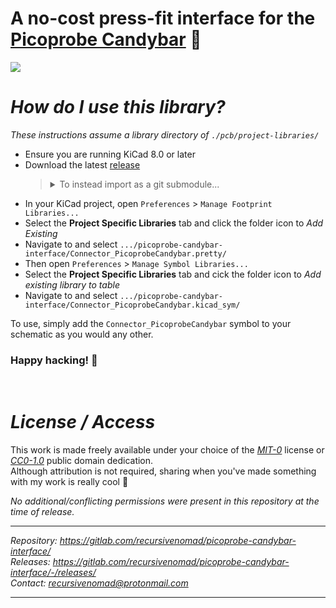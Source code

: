 **A no-cost press-fit interface for the [Picoprobe Candybar][URL-Candybar]** 🍫
===============================================================================


[![](../../../gitlab-redirect/raw/main/redirect.png)][URL-Repository]



***How do I use this library?***
================================

*These instructions assume a library directory of `./pcb/project-libraries/`*

- Ensure you are running KiCad 8.0 or later
- Download the latest [release][URL-Releases]
  > <details> <summary> To instead import as a git submodule... </summary>
  >
  > ```bash
  > mkdir -p pcb/project-libraries/ && cd $_
  > git submodule add ../../recursivenomad/picoprobe-candybar-interface.git
  > cd ../..
  > ```
  >
  > *If hosting/mirroring on GitHub, the relative URL redirects links appropriately and "shouldn't" break forking.*  
  > *For absolute portability, use: `https://gitlab.com/recursivenomad/picoprobe-candybar-interface.git`*
  >
  > </details>
- In your KiCad project, open `Preferences` > `Manage Footprint Libraries...`
- Select the **Project Specific Libraries** tab and click the folder icon to *Add Existing*
- Navigate to and select `.../picoprobe-candybar-interface/Connector_PicoprobeCandybar.pretty/`
- Then open `Preferences` > `Manage Symbol Libraries...`
- Select the **Project Specific Libraries** tab and cick the folder icon to *Add existing library to table*
- Navigate to and select `.../picoprobe-candybar-interface/Connector_PicoprobeCandybar.kicad_sym/`

To use, simply add the `Connector_PicoprobeCandybar` symbol to your schematic as you would any other.

### Happy hacking! 🎉

&nbsp;



***License / Access***
======================

This work is made freely available under your choice of the [*MIT-0*](./LICENSE.txt) license or [*CC0-1.0*][URL-CC0] public domain dedication.  
Although attribution is not required, sharing when you've made something with my work is really cool 💖

*No additional/conflicting permissions were present in this repository at the time of release.*

----------------------

*Repository: <https://gitlab.com/recursivenomad/picoprobe-candybar-interface/>*  
*Releases: <https://gitlab.com/recursivenomad/picoprobe-candybar-interface/-/releases/>*  
*Contact: <recursivenomad@protonmail.com>*

----------------------






[URL-MIT-0]: <https://opensource.org/license/mit-0/>
[URL-CC0]: <https://creativecommons.org/publicdomain/zero/1.0/>

[URL-Repository]: <https://gitlab.com/recursivenomad/picoprobe-candybar-interface/>
[URL-Releases]: <https://gitlab.com/recursivenomad/picoprobe-candybar-interface/-/releases/>

[URL-Candybar]: <https://gitlab.com/recursivenomad/picoprobe-candybar/>
